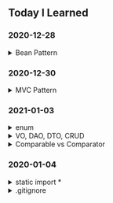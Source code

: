 ## Today I Learned

### 2020-12-28
<details>
  <summary>Bean Pattern</summary>
  
  ---
  ```
  생성자에 전달되는 인자 수가 많을 때 적용이 가능
  단점: 객체의 일관성이 일시적으로 깨질 수 있다.
  ```
  
  > 예시
  ```java
  public class CafeMenu {

    private int coffee = 1;
    private int beverage = 1;
    private int dessert = 0;
    private int bakery = 0;
    private int drinks = 0;

    public CafeMenu(){}

    //setter 
    public void setCoffee(int coffee) {
      this.coffee = coffee;
    }

    public void setBeverage(int beverage) {
      this.beverage = beverage;
    }

    public void setDessert(int dessert) {
      this.dessert = dessert;
    }

    public void setBakery(int bakery) {
      this.bakery = bakery;
    }

    public void setDrinks(int drinks) {
      this.drinks = drinks;
    }
  }
  ```
  ---
</details>

### 2020-12-30
<details>
  <summary>MVC Pattern</summary>
  
  ---
  ![mvc](https://user-images.githubusercontent.com/58816862/103393173-c2af1900-4b64-11eb-9731-7c4d4466dce1.png)
  
  ```
  사용자 인터페이스로부터 비즈니스 로직을 분리하여 애플리케이션의 시각적 요소나 그 이면에서 실행되는 비즈니스 로직을
  서로 영향 없이 쉽게 고칠 수 있는 애플리 케이션을 만들 수 있다.
  ```
  
  ```
  1. Model
  : 모델의 상태에 변화가 있을 때 컨트롤러와 뷰에 이를 통보한다.
    이와 같은 통보를 통해서 뷰는 최신의 결과를 보여줄 수 있고,
    컨트롤러는 모델의 변화에 따른 적용 가능한 명령을 추가·제거·수정할 수 있다.
    어떤 MVC 구현에서는 통보 대신 뷰나 컨트롤러가 직접 모델의 상태를 읽어 오기도 한다.
  ```
  
  ```
  2. View
  : 사용자가 볼 결과물을 생성하기 위해 모델로부터 정보를 얻어 온다.
  ```
  
  ```
  3. Controller
  : 모델에 명령을 보냄으로써 모델의 상태를 변경할 수 있다.
    또, 컨트롤러가 관련된 뷰에 명령을 보냄으로써 모델의 표시 방법을 바꿀 수 있다.
  ```
  ---
</details>

### 2021-01-03
<details>
  <summary>enum</summary>
  
  ---
  ```
  열거형(enumerated type)이라고 부른다.
  열거형은 서로 연관된 상수들의 집합이다고 할 수 있다.
  ```
  
  ```
  1. 코드가 단순해진다.
  2. 인스턴스 생성과 상속을 방지한다.
  3. 키워드 enum을 사용하기 때문에 구현의 의도가 열거임을 분명하게 나타낼 수 있다.
  ```
  
  > 기존의 열거는 복잡함
  ```java
  class Fruit {
    public static final Fruit APPLE = new Fruit();
    public static final Fruit PEACH = new Fruit();
    public static final Fruit BANANA = new Fruit();
  }
  ```
  
  > 문법적으로 지원됨
  ```java
  enum Fruit {
    APPLE, PEACH, BANANA;
  }
  ```
  
  ---
</details>

<details>
  <summary>VO, DAO, DTO, CRUD</summary>
  
  ---
  VO(Value Object)
  ```
  개념
  : DTO와 비슷하지만, read only
  : 관계형데이터베이스의 레코드에 대응되는 자바 클래스
  ```
  ```
  장점
  : 비 서버 측 클라이언트도 네트워크 오버헤드 없이 영속성 데이터에 액세스 할 수 있음
  : Network traffic을 줄일 수 있음
  ```
  ```
  단점
  : 데이터 전달을 위해 가장 효율적인 방법이지만, 클래스의 선언을 위해 많은 코드가 필요 -> 파일 수 증가, 관리 어렵
  ```
  
  DTO(Data Transfer Object)
  ```
  개념
  : 데이터 전송 객체
  : 데이터가 포함된 객체를 한 시스템에서 다른 시스템으로 전달하는 작업을 처리하는 개체
  : Data에 접속하는 객체이다. 여기서 Data란 일반적인 Database도 될 수 있고, 파일도 될 수 있으며,
  메모리도 될 수 있고, 기타 다른 저장소도 될 수 있음
  ```
  
  VO vs DTO
  ```
  DTO는 메소드 호출 횟수를 줄이기 위해 데이터를 담고 있는 녀석으로,
  VO는 값이 같으면 동일 오브젝트라고 볼 수 있는 것으로 표현하고 있다.
  ```
  ```
  VO
  VO a = VO(1);
  VO b = VO(1);
  // a == b
  ```
  ```
  DTO
  DTO a = new DTO(1);
  DTO b = new DTO(1);
  // a != b
  ```
  
  DAO(Data Transfer Object)
  ```
  개념
  : 데이터 접근 객체
  : 커넥션 같은 것을 하나만 두고 여러 사용자가 DAO의 인터페이스를 사용하여 필요한 자료에 접근 하도록 하는 것
  : DB에 대한 insert, update, delete, select를 처리함
  ```
  
  CRUD(Create, Read, Update, Delete)
  ```
  CREATE(INSERT)
  READ(SELECT)
  UPDATE
  DELETE
  ```
  ---
</details>

<details>
  <summary>Comparable vs Comparator</summary>
  
  ---
  ```
  Array 또는 List의 정렬을 돕기 위한 interface
  두 인터페이스 모두 정렬규칙을 설정하기 위해 사용한다는 목적은 동일함
  ```
  
  Comparable
  ```
  Comparable 인터페이스를 구현한 객체 스스로에게 부여하는 한 가지 기본 정렬 규칙을 설정하는 목적으로 사용한다.
  ```
  ```java
  class Friend implements Comparable<Friend>{
    private String name;
    private int age;
        
    public Friend(String name, int age) {
      super();
      this.name = name;
      this.age = age;
    }        
      @Override
      public int compareTo(Friend o) {
        return this.age - o.age;
    } //  이 객체가 매개변수의 객체보다 작으면 음수, 같으면 0, 크면 양수를 반환
  }
  ```
  
  Comparator
  ```
  Comparator 인터페이스를 구현한 클래스는 정렬 규칙 그 자체를 의미하며,
  기본 정렬 규칙과 다르게 원하는대로 정렬순서를 지정하고 싶을 때 사용한다.
  ```
  ```java
  class SortFriendByNameInAsc implements Comparator<Friend>{
    @Override
    public int compare(Friend o1, Friend o2) {
      return o2.name.compareTo(o1.name);
    }        
  }
  ```
  ---
</details>

### 2020-01-04
<details>
  <summary>static import *</summary>
  
  ---
  ```
  static import
  : 자바 클래스의 static 메소드는 클래스에 대한 인스턴스의 생성없이 메소드를 사용할 수 있다.
  ```
  
  > Before
  ```java
  int i = Math.abs(-3); // 3
  ```
  
  > After
  ```java
  import static java.lang.Math.abs;
  
  int i = abs(-3);  // 3
  ```
  
  > 주의
  ```
  아래의 코드도 사용이 가능하지만 권장하지 않음
  단 Math의 method를 전부 사용한다면 권장됨
  ```
  ```java
  import static java.lang.Math.*;
  
  int i = abs(-3);  // 3
  ```
  ---
</details>

<details>
  <summary>.gitignore</summary>
  
  ---
  > 정의
  ```
  Project에 원하지 않는 파일들을(컴파일 된 파일, .gradle, .idea 등등) git에서 제외시키기 위해 필요한 파일
  ```
  
  > git commit할 때, 포함하면 안되는 파일
  ```
  .setting/
  .classpath
  .project
  .springBeans
  ... etc
  ```
  
  > 이유
  ```
  : 난 잘되는데 왜 넌 안되냐?
  : 개발 환경이 서로 완벽하게 같으면 상관이 없으나 다른 환경의 값을 참조하므로 프로젝트가 꼬인다.
  : 이를 개선하기 위해 보통 소스만 commit한다.
  ```
  
  #### [.gitignore 자동 생성 사이트](https://www.toptal.com/developers/gitignore)
  ---
</details>